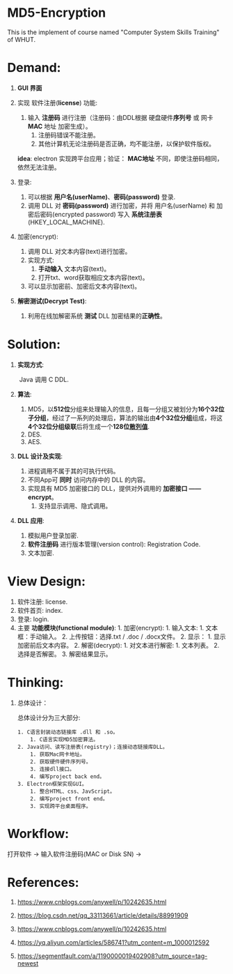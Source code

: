 # MD5-Encryption
This is the implement of course named "Computer System Skills Training" of WHUT.

# Demand:

1. **GUI 界面**

2. 实现 软件注册(**license**) 功能:

   1. 输入 **注册码** 进行注册（注册码：由DDL根据 硬盘硬件**序列号** 或 网卡 **MAC** 地址 加密生成）。
      1. 注册码错误不能注册。
      2. 其他计算机无论注册码是否正确，均不能注册，以保护软件版权。

   **idea**: electron 实现跨平台应用；验证： **MAC地址** 不同，即使注册码相同，依然无法注册。

3. 登录: 

   1. 可以根据 **用户名(userName)**、**密码(password)** 登录.
   2. 调用 DLL 对 **密码(password)** 进行加密，并将 用户名(userName) 和 加密后密码(encrypted password) 写入 **系统注册表**(HKEY_LOCAL_MACHINE).

4. 加密(encrypt):

   1. 调用 DLL 对文本内容(text)进行加密。
   2. 实现方式: 
      1. **手动输入** 文本内容(text)。
      2. 打开txt、word获取相应文本内容(text)。
   3. 可以显示加密前、加密后文本内容(text)。

5. **解密测试(Decrypt Test)**: 

   1. 利用在线加解密系统 **测试** DLL 加密结果的**正确性**。



# Solution:

1. **实现方式**: 

   ​    Java 调用 C DDL.

2. **算法**: 

   1. MD5，以**512位**分组来处理输入的信息，且每一分组又被划分为**16个32位子分组**，经过了一系列的处理后，算法的输出由**4个32位分组**组成，将这**4个32位分组级联**后将生成一个**128位[散列值](https://baike.baidu.com/item/散列值/10398613)**.
   2. DES.
   3. AES.

3. **DLL 设计及实现**:

   1. 进程调用不属于其的可执行代码。
   2. 不同App可 **同时** 访问内存中的 DLL 的内容。
   3. 实现具有 MD5 加密接口的 DLL，提供对外调用的 **加密接口 —— encrypt**。
      1. 支持显示调用、隐式调用。

4. **DLL 应用**:

   1. 模拟用户登录加密.
   2. **软件注册码** 进行版本管理(version control): Registration Code.
   3. 文本加密.



# View Design:

 1. 软件注册: license.
 2. 软件首页: index.
 3. 登录: login.
 4. 主要 **功能模块(functional module)**:
     	1. 加密(encrypt):
          	1. 输入文本:
               	1. 文本框：手动输入。
                   	2. 上传按钮：选择.txt / .doc / .docx文件。
                      	2. 显示：
                           	1. 显示加密前后文本内容。
          	2. 解密(decrypt):
                  	1. 对文本进行解密:
                       	1. 文本列表。
                           	2. 选择是否解密。
                               	3. 解密结果显示。



# Thinking:

 1. 总体设计：

    总体设计分为三大部分:

     	1. C语言封装动态链接库 .dll 和 .so。
          	1. C语言实现MD5加密算法。
     	2. Java访问、读写注册表(registry)；连接动态链接库DLL。
          	1. 获取Mac网卡地址。
          	2. 获取硬件硬件序列号。
          	3. 连接dll接口。
          	4. 编写project back end。
     	3. Electron框架实现GUI。
           	1. 整合HTML、css、JavScript。
          	2. 编写project front end。
          	3. 实现跨平台桌面程序。

# Workflow:



打开软件  $\longrightarrow$ 输入软件注册码(MAC or Disk SN)   $\longrightarrow$ 



# References:
1. https://www.cnblogs.com/anywell/p/10242635.html

2. https://blog.csdn.net/qq_33113661/article/details/88991909

3. https://www.cnblogs.com/anywell/p/10242635.html

4. https://yq.aliyun.com/articles/586741?utm_content=m_1000012592

5. https://segmentfault.com/a/1190000019402908?utm_source=tag-newest



